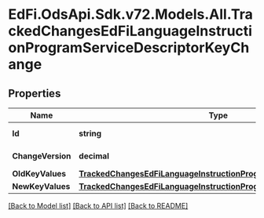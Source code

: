# EdFi.OdsApi.Sdk.v72.Models.All.TrackedChangesEdFiLanguageInstructionProgramServiceDescriptorKeyChange

## Properties

Name | Type | Description | Notes
------------ | ------------- | ------------- | -------------
**Id** | **string** | Resource identifier | [optional] 
**ChangeVersion** | **decimal** | Change version | [optional] 
**OldKeyValues** | [**TrackedChangesEdFiLanguageInstructionProgramServiceDescriptorKey**](TrackedChangesEdFiLanguageInstructionProgramServiceDescriptorKey.md) |  | [optional] 
**NewKeyValues** | [**TrackedChangesEdFiLanguageInstructionProgramServiceDescriptorKey**](TrackedChangesEdFiLanguageInstructionProgramServiceDescriptorKey.md) |  | [optional] 

[[Back to Model list]](../../README.md#documentation-for-models) [[Back to API list]](../../README.md#documentation-for-api-endpoints) [[Back to README]](../../README.md)

